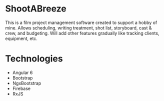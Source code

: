 # ShootABreeze

This is a film project management software created to support a hobby of mine. Allows scheduling, writing treatment, shot list, storyboard, cast & crew, and budgeting. Will add other features gradually like tracking clients, equipment, etc.

# Technologies
* Angular 6
* Bootstrap
* NgxBootstrap
* Firebase
* RxJS
